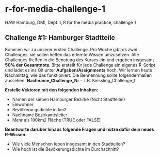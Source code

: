 # r-for-media-challenge-1
HAW Hamburg, DMI, Dept. I, R for the media practice, challenge 1

## Challenge #1: Hamburger Stadtteile
Kommen wir zu unserer ersten Challenge. Pro Woche gibt es zwei Challenges, sie sollen helfen das erlernte Wissen umzusetzen. Alle Challenges fließen in die Benotung des Kurses ein und ergeben insgesamt **50% der Gesamtnote**. Bitte erstellt für jede Challenge ein eigenes R-Script und ladet es ins Git unter **Aufgaben/Assignments** hoch. Wir lernen heute Nachmittag, wie das funktioniert. Die Bennennung sollte folgendermaßen aussehen: **Nachname_Challenge_Nr** - z.B. Kiessling_Challenge_1

**Erstelle Vektoren mit den folgenden Inhalten:**

* Namen der sieben Hamburger Bezirke (Nicht Stadtteile!)
* Einwohner
* Bevölkerungsdichte in km2
* Nachname Bezirkamtsleiter
* Mehr als 100km2 Fläche (TRUE oder FALSE)

**Beantworte darüber hinaus folgende Fragen und nutze dafür dein neues R-Wissen:**

* Wie viele Menschen leben insgesamt in den Stadtteilen?
* Wie hoch ist die Bevökerungsdichte im Durchschnitt?
